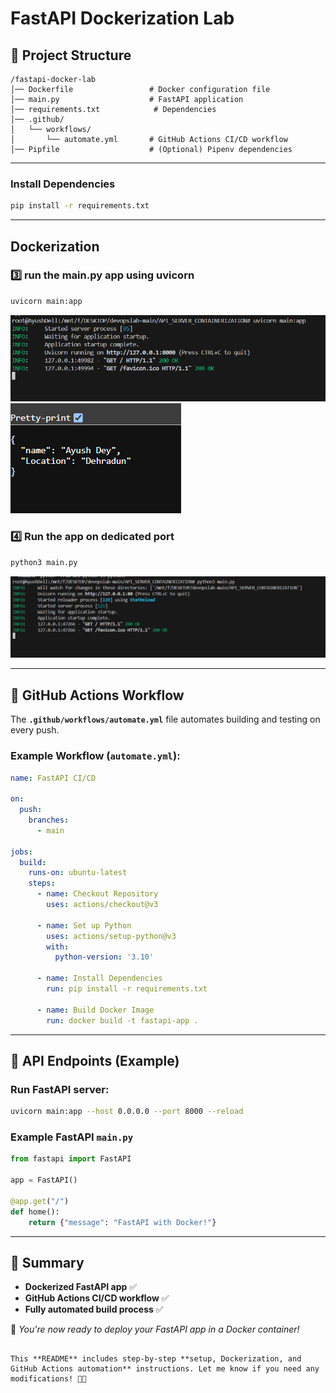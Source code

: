 
#  FastAPI Dockerization Lab

## 📂 Project Structure

```
/fastapi-docker-lab
│── Dockerfile                 # Docker configuration file
│── main.py                    # FastAPI application
│── requirements.txt            # Dependencies
│── .github/
│   └── workflows/
│       └── automate.yml       # GitHub Actions CI/CD workflow
│── Pipfile                    # (Optional) Pipenv dependencies
```

---



###  **Install Dependencies**
```bash
pip install -r requirements.txt
```

---

##  Dockerization

### 3️⃣ **run the main.py app using uvicorn**
```bash
uvicorn main:app
```
![alt text](image.png)
![alt text](image-1.png)
### 4️⃣ **Run the app on dedicated port**
```bash
python3 main.py
```
![alt text](image-2.png)


---

## 🤖 GitHub Actions Workflow

The **`.github/workflows/automate.yml`** file automates building and testing on every push.

### Example Workflow (`automate.yml`):
```yaml
name: FastAPI CI/CD

on:
  push:
    branches:
      - main

jobs:
  build:
    runs-on: ubuntu-latest
    steps:
      - name: Checkout Repository
        uses: actions/checkout@v3

      - name: Set up Python
        uses: actions/setup-python@v3
        with:
          python-version: '3.10'

      - name: Install Dependencies
        run: pip install -r requirements.txt

      - name: Build Docker Image
        run: docker build -t fastapi-app .
```

---

## 📜 API Endpoints (Example)
### **Run FastAPI server:**
```bash
uvicorn main:app --host 0.0.0.0 --port 8000 --reload
```

### **Example FastAPI `main.py`**
```python
from fastapi import FastAPI

app = FastAPI()

@app.get("/")
def home():
    return {"message": "FastAPI with Docker!"}
```

---

## 🎯 Summary
- **Dockerized FastAPI app** ✅
- **GitHub Actions CI/CD workflow** ✅
- **Fully automated build process** ✅

🚀 *You're now ready to deploy your FastAPI app in a Docker container!*  
```

This **README** includes step-by-step **setup, Dockerization, and GitHub Actions automation** instructions. Let me know if you need any modifications! 🚀🔥